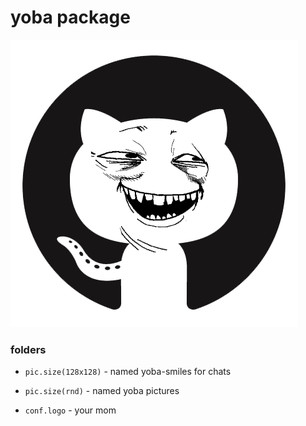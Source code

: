 # yoba package

![Image of yoba](conf.logo/logo.github.png)

### folders

 * `pic.size(128x128)` - named yoba-smiles for chats
 * `pic.size(rnd)` - named yoba pictures

 * `conf.logo` - your mom
